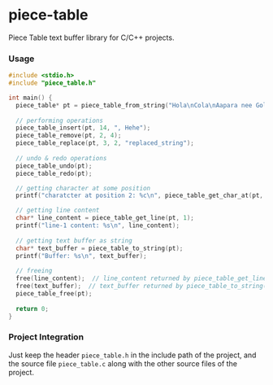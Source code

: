 # piece-table
Piece Table text buffer library for C/C++ projects.

### Usage
```c
#include <stdio.h>
#include "piece_table.h"

int main() {
  piece_table* pt = piece_table_from_string("Hola\nCola\nAapara nee Gola!");
  
  // performing operations
  piece_table_insert(pt, 14, ", Hehe");
  piece_table_remove(pt, 2, 4);
  piece_table_replace(pt, 3, 2, "replaced_string");
  
  // undo & redo operations
  piece_table_undo(pt);
  piece_table_redo(pt);

  // getting character at some position
  printf("charatcter at position 2: %c\n", piece_table_get_char_at(pt, 2));

  // getting line content
  char* line_content = piece_table_get_line(pt, 1);
  printf("line-1 content: %s\n", line_content);
  
  // getting text buffer as string
  char* text_buffer = piece_table_to_string(pt);
  printf("Buffer: %s\n", text_buffer);
  
  // freeing
  free(line_content);  // line_content returned by piece_table_get_line() should be freed!
  free(text_buffer);  // text_buffer returned by piece_table_to_string() should be freed!
  piece_table_free(pt);
  
  return 0;
}
```

### Project Integration
Just keep the header `piece_table.h` in the include path of the project, and the source file `piece_table.c` along with the other source files of the project.
